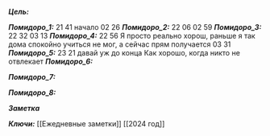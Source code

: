 
***Цель:***  

***Помидоро_1:*** 21 41
начало 02 26 
***Помидоро_2:*** 22 06
02 59
***Помидоро_3:*** 22 32
03 13
***Помидоро_4:*** 22 56
Я просто реально хорош, раньше я так дома спокойно учиться не мог, а сейчас прям получается
03 31
***Помидоро_5:*** 23 21
давай уж до конца
Как хорошо, когда никто не отвлекает
***Помидоро_6:*** 

***Помидоро_7:*** 

***Помидоро_8:*** 

***Заметка*** 


***Ключи:*** [[Ежедневные заметки]] [[2024 год]]
